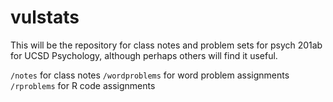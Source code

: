 vulstats
========

This will be the repository for class notes and problem sets for psych 201ab for UCSD Psychology, although perhaps others will find it useful.

`/notes` for class notes
`/wordproblems` for word problem assignments
`/rproblems` for R code assignments
